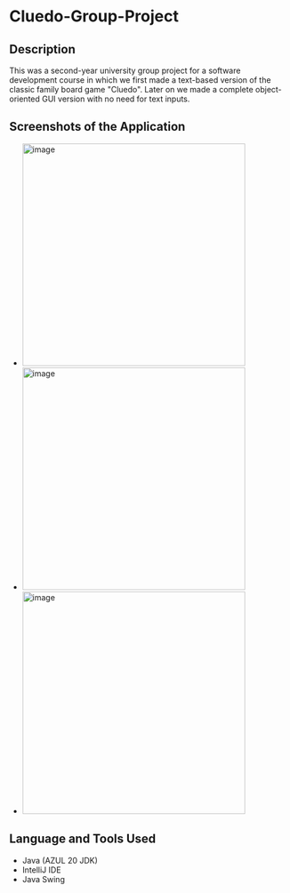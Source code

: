 # Cluedo-Group-Project

## Description 

This was a second-year university group project for a software development course in which we first made a text-based version of the classic family board game "Cluedo". Later on we made a complete object-oriented GUI version with no need for text inputs.  

## Screenshots of the Application 

- <img width="400" alt="image" src="https://github.com/neerajpatel1234/Cluedo-Group-Project/assets/114114241/4eba3e8f-ad6a-40a0-aadc-97bbdde01e96">
- <img width="400" alt="image" src="https://github.com/neerajpatel1234/Cluedo-Group-Project/assets/114114241/06ef17e3-af9d-49c4-a53f-ad517d19b05f">
- <img width="400" alt="image" src="https://github.com/neerajpatel1234/Cluedo-Group-Project/assets/114114241/3020ed71-7f91-4b5a-aa0d-6fbdf28ada8f">

## Language and Tools Used 

- Java (AZUL 20 JDK)
- IntelliJ IDE
- Java Swing 


